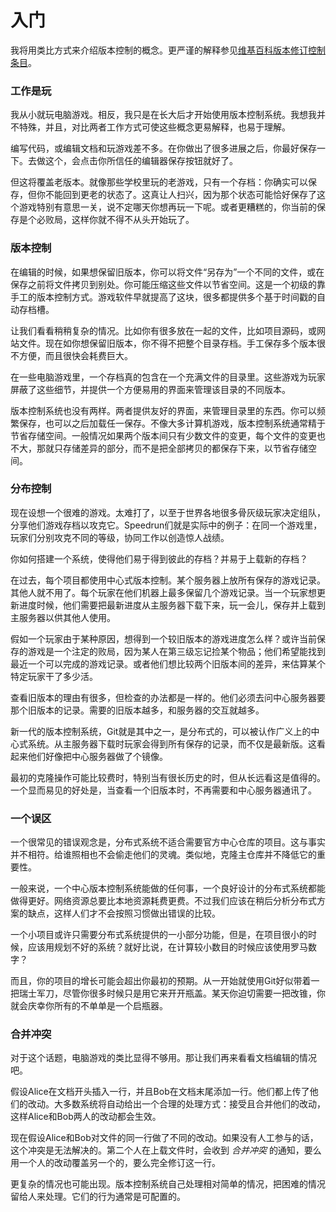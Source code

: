 # 入门 

我将用类比方式来介绍版本控制的概念。更严谨的解释参见[维基百科版本修订控制条目](http://en.wikipedia.org/wiki/Revision_control)。

### 工作是玩 

我从小就玩电脑游戏。相反，我只是在长大后才开始使用版本控制系统。我想我并不特殊，并且，对比两者工作方式可使这些概念更易解释，也易于理解。

编写代码，或编辑文档和玩游戏差不多。在你做出了很多进展之后，你最好保存一下。去做这个，会点击你所信任的编辑器保存按钮就好了。

但这将覆盖老版本。就像那些学校里玩的老游戏，只有一个存档：你确实可以保存，但你不能回到更老的状态了。这真让人扫兴，因为那个状态可能恰好保存了这个游戏特别有意思一关，说不定哪天你想再玩一下呢。或者更糟糕的，你当前的保存是个必败局，这样你就不得不从头开始玩了。

### 版本控制 

在编辑的时候，如果想保留旧版本，你可以将文件“另存为”一个不同的文件，或在保存之前将文件拷贝到别处。你可能压缩这些文件以节省空间。这是一个初级的靠手工的版本控制方式。游戏软件早就提高了这块，很多都提供多个基于时间戳的自动存档槽。

让我们看看稍稍复杂的情况。比如你有很多放在一起的文件，比如项目源码，或网站文件。现在如你想保留旧版本，你不得不把整个目录存档。手工保存多个版本很不方便，而且很快会耗费巨大。

在一些电脑游戏里，一个存档真的包含在一个充满文件的目录里。这些游戏为玩家屏蔽了这些细节，并提供一个方便易用的界面来管理该目录的不同版本。

版本控制系统也没有两样。两者提供友好的界面，来管理目录里的东西。你可以频繁保存，也可以之后加载任一保存。不像大多计算机游戏，版本控制系统通常精于节省存储空间。一般情况如果两个版本间只有少数文件的变更，每个文件的变更也不大，那就只存储差异的部分，而不是把全部拷贝的都保存下来，以节省存储空间。

### 分布控制 

现在设想一个很难的游戏。太难打了，以至于世界各地很多骨灰级玩家决定组队，分享他们游戏存档以攻克它。Speedrun们就是实际中的例子：在同一个游戏里，玩家们分别攻克不同的等级，协同工作以创造惊人战绩。

你如何搭建一个系统，使得他们易于得到彼此的存档？并易于上载新的存档？

在过去，每个项目都使用中心式版本控制。某个服务器上放所有保存的游戏记录。其他人就不用了。每个玩家在他们机器上最多保留几个游戏记录。当一个玩家想更新进度时候，他们需要把最新进度从主服务器下载下来，玩一会儿，保存并上载到主服务器以供其他人使用。

假如一个玩家由于某种原因，想得到一个较旧版本的游戏进度怎么样？或许当前保存的游戏是一个注定的败局，因为某人在第三级忘记捡某个物品；他们希望能找到最近一个可以完成的游戏记录。或者他们想比较两个旧版本间的差异，来估算某个特定玩家干了多少活。

查看旧版本的理由有很多，但检查的办法都是一样的。他们必须去问中心服务器要那个旧版本的记录。需要的旧版本越多，和服务器的交互就越多。

新一代的版本控制系统，Git就是其中之一，是分布式的，可以被认作广义上的中心式系统。从主服务器下载时玩家会得到所有保存的记录，而不仅是最新版。这看起来他们好像把中心服务器做了个镜像。

最初的克隆操作可能比较费时，特别当有很长历史的时，但从长远看这是值得的。一个显而易见的好处是，当查看一个旧版本时，不再需要和中心服务器通讯了。

### 一个误区 

一个很常见的错误观念是，分布式系统不适合需要官方中心仓库的项目。这与事实并不相符。给谁照相也不会偷走他们的灵魂。类似地，克隆主仓库并不降低它的重要性。

一般来说，一个中心版本控制系统能做的任何事，一个良好设计的分布式系统都能做得更好。网络资源总要比本地资源耗费更费。不过我们应该在稍后分析分布式方案的缺点，这样人们才不会按照习惯做出错误的比较。

一个小项目或许只需要分布式系统提供的一小部分功能，但是，在项目很小的时候，应该用规划不好的系统？就好比说，在计算较小数目的时候应该使用罗马数字？

而且，你的项目的增长可能会超出你最初的预期。从一开始就使用Git好似带着一把瑞士军刀，尽管你很多时候只是用它来开开瓶盖。某天你迫切需要一把改锥，你就会庆幸你所有的不单单是一个启瓶器。

### 合并冲突

对于这个话题，电脑游戏的类比显得不够用。那让我们再来看看文档编辑的情况吧。

假设Alice在文档开头插入一行，并且Bob在文档末尾添加一行。他们都上传了他们的改动。大多数系统将自动给出一个合理的处理方式：接受且合并他们的改动，这样Alice和Bob两人的改动都会生效。

现在假设Alice和Bob对文件的同一行做了不同的改动。如果没有人工参与的话，这个冲突是无法解决的。第二个人在上载文件时，会收到 _合并冲突_ 的通知，要么用一个人的改动覆盖另一个的，要么完全修订这一行。

更复杂的情况也可能出现。版本控制系统自己处理相对简单的情况，把困难的情况留给人来处理。它们的行为通常是可配置的。

